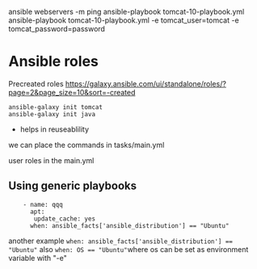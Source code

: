ansible webservers -m ping
ansible-playbook tomcat-10-playbook.yml
ansible-playbook tomcat-10-playbook.yml -e tomcat_user=tomcat -e tomcat_password=password

# Ansible roles
Precreated roles
https://galaxy.ansible.com/ui/standalone/roles/?page=2&page_size=10&sort=-created 

```
ansible-galaxy init tomcat
ansible-galaxy init java
```
* helps in reuseablility

we can place the commands in tasks/main.yml

user roles in the main.yml

## Using generic playbooks
```
    - name: qqq
      apt:
       update_cache: yes
      when: ansible_facts['ansible_distribution'] == "Ubuntu"
```
another example ``` when: ansible_facts['ansible_distribution'] == "Ubuntu" ``` 
also ``` when: OS == "Ubuntu" ```where os can be set as environment variable with "-e"
